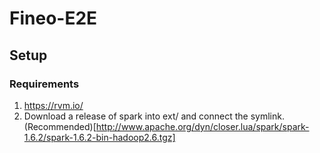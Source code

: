 # Fineo-E2E

## Setup

### Requirements
 1. https://rvm.io/
 2. Download a release of spark into ext/ and connect the symlink. (Recommended)[http://www.apache.org/dyn/closer.lua/spark/spark-1.6.2/spark-1.6.2-bin-hadoop2.6.tgz]
